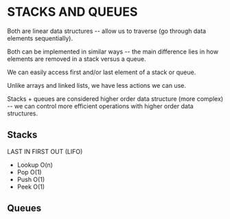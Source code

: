 # STACKS AND QUEUES

Both are linear data structures -- allow us to traverse (go through data elements sequentially).

Both can be implemented in similar ways -- the main difference lies in how elements are removed in a stack versus a queue.

We can easily access first and/or last element of a stack or queue.

Unlike arrays and linked lists, we have less actions we can use. 

Stacks + queues are considered higher order data structure (more complex) -- we can control more efficient operations with higher order data structures. 

## Stacks

LAST IN FIRST OUT (LIFO)

* Lookup O(n)
* Pop O(1)
* Push O(1)
* Peek O(1)

## Queues
